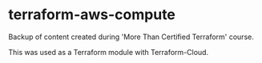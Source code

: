 # terraform-aws-compute
Backup of content created during 'More Than Certified Terraform' course. 

This was used as a Terraform module with Terraform-Cloud.
